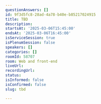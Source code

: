 ```yaml
---
questionAnswers: []
id: 9f3d5fc8-28ad-4a78-b40e-b85217024915
title: TBD
description:
startsAt: '2025-03-06T15:45:00'
endsAt: '2025-03-06T16:45:00'
isServiceSession: true
isPlenumSession: false
speakers: []
categories: []
roomId: 58707
room: Web and front-end
liveUrl:
recordingUrl:
status:
isInformed: false
isConfirmed: false
slug: tbd

---
```

